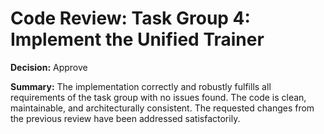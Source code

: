 # Code Review: Task Group 4: Implement the Unified Trainer

**Decision:** Approve

**Summary:**
The implementation correctly and robustly fulfills all requirements of the task group with no issues found. The code is clean, maintainable, and architecturally consistent. The requested changes from the previous review have been addressed satisfactorily.
